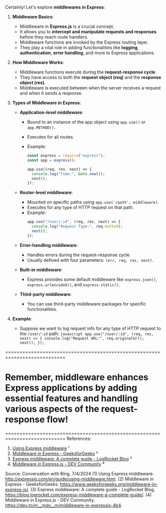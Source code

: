 Certainly! Let's explore **middlewares in Express**:

1. **Middleware Basics**:

   - Middleware in **Express.js** is a crucial concept.
   - It allows you to **intercept and manipulate requests and responses** before they reach route handlers.
   - Middleware functions are invoked by the Express routing layer.
   - They play a vital role in adding functionalities like **logging**, **authentication**, **error handling**, and more to Express applications.

2. **How Middleware Works**:

   - Middleware functions execute during the **request-response cycle**.
   - They have access to both the **request object (req)** and the **response object (res)**.
   - Middleware is executed between when the server receives a request and when it sends a response.

3. **Types of Middleware in Express**:

   - **Application-level middleware**:

     - Bound to an instance of the app object using `app.use()` or `app.METHOD()`.
     - Executes for all routes.
     - Example:

       ```javascript
       const express = require("express");
       const app = express();

       app.use((req, res, next) => {
         console.log("Time:", Date.now());
         next();
       });
       ```

   - **Router-level middleware**:
     - Mounted on specific paths using `app.use('/path', middleware)`.
     - Executes for any type of HTTP request on that path.
     - Example:
       ```javascript
       app.use("/user/:id", (req, res, next) => {
         console.log("Request Type:", req.method);
         next();
       });
       ```
   - **Error-handling middleware**:
     - Handles errors during the request-response cycle.
     - Usually defined with four parameters: `(err, req, res, next)`.
   - **Built-in middleware**:
     - Express provides some default middleware like `express.json()`, `express.urlencoded()`, and `express.static()`.
   - **Third-party middleware**:
     - You can use third-party middleware packages for specific functionalities.

4. **Example**:
   - Suppose we want to log request info for any type of HTTP request to the `/user/:id` path:
     `javascript
     app.use("/user/:id", (req, res, next) => {
       console.log("Request URL:", req.originalUrl);
       next();
     });
     `
     
===========================================================================

# Remember, middleware enhances Express applications by adding essential features and handling various aspects of the request-response flow!

===========================================================================
References:

1. [Using Express middleware](http://expressjs.com/en/guide/using-middleware.html) ¹
2. [Middleware in Express - GeeksforGeeks](https://www.geeksforgeeks.org/middleware-in-express-js/) ²
3. [Express middleware: A complete guide - LogRocket Blog](https://blog.logrocket.com/express-middleware-a-complete-guide/) ³
4. [Middleware in Express.js - DEV Community](https://dev.to/m__mdy__m/middleware-in-expressjs-4b4) ⁴

Source: Conversation with Bing, 7/4/2024
(1) Using Express middleware. http://expressjs.com/en/guide/using-middleware.html.
(2) Middleware in Express - GeeksforGeeks. https://www.geeksforgeeks.org/middleware-in-express-js/.
(3) Express middleware: A complete guide - LogRocket Blog. https://blog.logrocket.com/express-middleware-a-complete-guide/.
(4) Middleware in Express.js - DEV Community. https://dev.to/m__mdy__m/middleware-in-expressjs-4b4.

